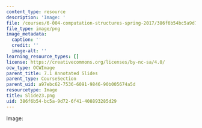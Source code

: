 ```yaml
---
content_type: resource
description: 'Image: '
file: /courses/6-004-computation-structures-spring-2017/386f6b54bc5a9d726f41408893285d29_Slide23.png
file_type: image/png
image_metadata:
  caption: ''
  credit: ''
  image-alt: ''
learning_resource_types: []
license: https://creativecommons.org/licenses/by-nc-sa/4.0/
ocw_type: OCWImage
parent_title: 7.1 Annotated Slides
parent_type: CourseSection
parent_uid: a97ebc62-7536-6091-9846-90b005674a5d
resourcetype: Image
title: Slide23.png
uid: 386f6b54-bc5a-9d72-6f41-408893285d29
---
```

Image: 